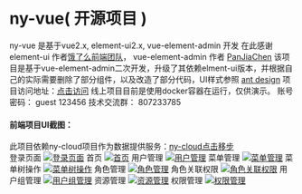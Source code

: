 # ny-vue( 开源项目 )

ny-vue 是基于vue2.x, element-ui2.x, vue-element-admin 开发
在此感谢 element-ui 作者[饿了么前端团队](https://github.com/ElemeFE/element "饿了么前端团队")， vue-element-admin 作者 [PanJiaChen](https://github.com/PanJiaChen/vue-element-admin "PanJiaChen")
该项目是基于vue-element-admin二次开发，升级了其依赖elment-ui版本，并根据自己的实际需要删除了部分组件，以及改造了部分代码，UI样式参照 [ant design](https://preview.pro.ant.design/#/dashboard/analysis "ant design")
项目访问地址：[点击访问](http://www.stars21.cn) 线上项目目前是使用docker容器在运行，仅供演示。
账号密码： guest  123456
技术交流群： 807233785
#### 前端项目UI截图：
此项目依赖ny-cloud项目作为数据提供服务：[ny-cloud点击移步](https://github.com/neveryielding/ny-cloud)<br>
登录页面
[![登录页面](http://chuantu.biz/t6/331/1529650483x-1566688497.png "登录页面")](http://chuantu.biz/t6/331/1529650483x-1566688497.png "登录页面")
首页
[![首页](http://chuantu.biz/t6/331/1529650610x-1404817653.png "首页")](http://chuantu.biz/t6/331/1529650610x-1404817653.png "首页")
用户管理
[![用户管理](http://chuantu.biz/t6/331/1529650658x-1404817653.png "用户管理")](http://chuantu.biz/t6/331/1529650658x-1404817653.png "用户管理")
菜单管理
[![菜单管理](http://chuantu.biz/t6/331/1529650719x-1404817653.png "菜单管理")](http://chuantu.biz/t6/331/1529650719x-1404817653.png "菜单管理")
菜单树操作
[![菜单树操作](http://chuantu.biz/t6/331/1529650761x-1404817653.png "菜单树操作")](http://chuantu.biz/t6/331/1529650761x-1404817653.png "菜单树操作")
角色管理
[![角色管理](http://chuantu.biz/t6/331/1529651099x-1404817533.png "角色管理")](http://chuantu.biz/t6/331/1529651099x-1404817533.png "角色管理")
角色关联权限
[![角色关联权限](http://chuantu.biz/t6/331/1529651144x-1404817533.png "角色关联权限")](http://chuantu.biz/t6/331/1529651144x-1404817533.png "角色关联权限")
用户组管理
[![用户组管理](http://chuantu.biz/t6/331/1529651196x-1404817533.png "用户组管理")](http://chuantu.biz/t6/331/1529651196x-1404817533.png "用户组管理")
资源管理
[![资源管理](http://chuantu.biz/t6/331/1529651262x-1404817533.png "资源管理")](http://chuantu.biz/t6/331/1529651262x-1404817533.png "资源管理")
权限管理
[![权限管理](http://chuantu.biz/t6/331/1529651300x-1404817533.png "权限管理")](http://chuantu.biz/t6/331/1529651300x-1404817533.png "权限管理")
